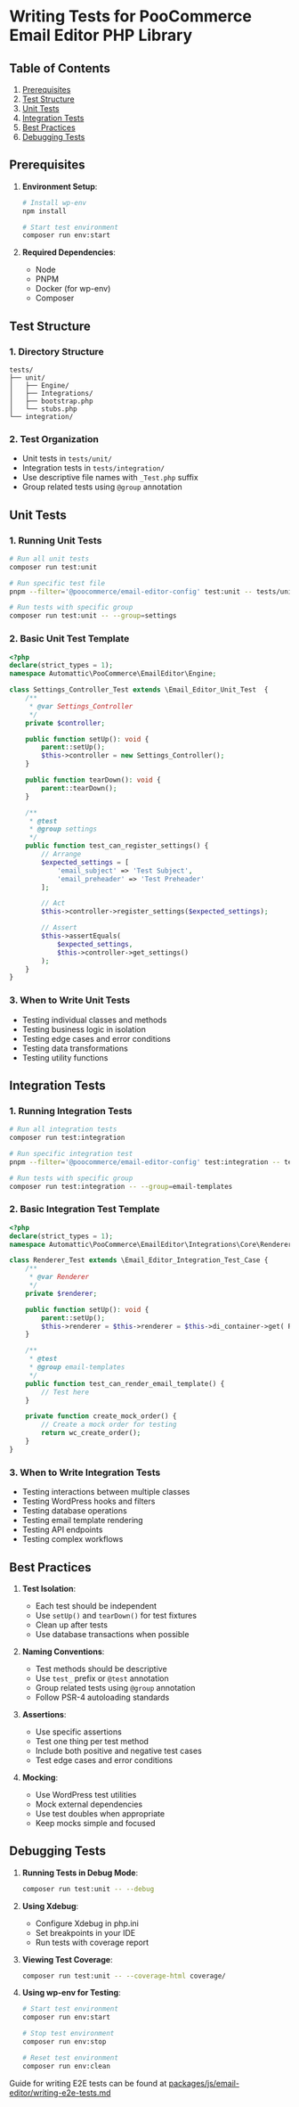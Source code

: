 # Writing Tests for PooCommerce Email Editor PHP Library

## Table of Contents

1. [Prerequisites](#prerequisites)
2. [Test Structure](#test-structure)
3. [Unit Tests](#unit-tests)
4. [Integration Tests](#integration-tests)
5. [Best Practices](#best-practices)
6. [Debugging Tests](#debugging-tests)

## Prerequisites

1. **Environment Setup**:

   ```bash
   # Install wp-env
   npm install
   
   # Start test environment
   composer run env:start
   ```

2. **Required Dependencies**:
   - Node
   - PNPM
   - Docker (for wp-env)
   - Composer

## Test Structure

### 1. Directory Structure

```shell
tests/
├── unit/
│   ├── Engine/
│   ├── Integrations/
│   ├── bootstrap.php
│   └── stubs.php
└── integration/
```

### 2. Test Organization

- Unit tests in `tests/unit/`
- Integration tests in `tests/integration/`
- Use descriptive file names with `_Test.php` suffix
- Group related tests using `@group` annotation

## Unit Tests

### 1. Running Unit Tests

```bash
# Run all unit tests
composer run test:unit

# Run specific test file
pnpm --filter='@poocommerce/email-editor-config' test:unit -- tests/unit/Engine/Settings_Controller_Test.php

# Run tests with specific group
composer run test:unit -- --group=settings
```

### 2. Basic Unit Test Template

```php
<?php
declare(strict_types = 1);
namespace Automattic\PooCommerce\EmailEditor\Engine;

class Settings_Controller_Test extends \Email_Editor_Unit_Test  {
    /**
     * @var Settings_Controller
     */
    private $controller;

    public function setUp(): void {
        parent::setUp();
        $this->controller = new Settings_Controller();
    }

    public function tearDown(): void {
        parent::tearDown();
    }

    /**
     * @test
     * @group settings
     */
    public function test_can_register_settings() {
        // Arrange
        $expected_settings = [
            'email_subject' => 'Test Subject',
            'email_preheader' => 'Test Preheader'
        ];

        // Act
        $this->controller->register_settings($expected_settings);

        // Assert
        $this->assertEquals(
            $expected_settings,
            $this->controller->get_settings()
        );
    }
}
```

### 3. When to Write Unit Tests

- Testing individual classes and methods
- Testing business logic in isolation
- Testing edge cases and error conditions
- Testing data transformations
- Testing utility functions

## Integration Tests

### 1. Running Integration Tests

```bash
# Run all integration tests
composer run test:integration

# Run specific integration test
pnpm --filter='@poocommerce/email-editor-config' test:integration -- tests/integration/Integrations/Core/Renderer/Blocks/Social_Links_Test.php

# Run tests with specific group
composer run test:integration -- --group=email-templates
```

### 2. Basic Integration Test Template

```php
<?php
declare(strict_types = 1);
namespace Automattic\PooCommerce\EmailEditor\Integrations\Core\Renderer;

class Renderer_Test extends \Email_Editor_Integration_Test_Case {
    /**
     * @var Renderer
     */
    private $renderer;

    public function setUp(): void {
        parent::setUp();
        $this->renderer = $this->renderer = $this->di_container->get( Renderer::class );
    }

    /**
     * @test
     * @group email-templates
     */
    public function test_can_render_email_template() {
        // Test here
    }

    private function create_mock_order() {
        // Create a mock order for testing
        return wc_create_order();
    }
}
```

### 3. When to Write Integration Tests

- Testing interactions between multiple classes
- Testing WordPress hooks and filters
- Testing database operations
- Testing email template rendering
- Testing API endpoints
- Testing complex workflows

## Best Practices

1. **Test Isolation**:
   - Each test should be independent
   - Use `setUp()` and `tearDown()` for test fixtures
   - Clean up after tests
   - Use database transactions when possible

2. **Naming Conventions**:
   - Test methods should be descriptive
   - Use `test_` prefix or `@test` annotation
   - Group related tests using `@group` annotation
   - Follow PSR-4 autoloading standards

3. **Assertions**:
   - Use specific assertions
   - Test one thing per test method
   - Include both positive and negative test cases
   - Test edge cases and error conditions

4. **Mocking**:
   - Use WordPress test utilities
   - Mock external dependencies
   - Use test doubles when appropriate
   - Keep mocks simple and focused

## Debugging Tests

1. **Running Tests in Debug Mode**:

   ```bash
   composer run test:unit -- --debug
   ```

2. **Using Xdebug**:
   - Configure Xdebug in php.ini
   - Set breakpoints in your IDE
   - Run tests with coverage report

3. **Viewing Test Coverage**:

   ```bash
   composer run test:unit -- --coverage-html coverage/
   ```

4. **Using wp-env for Testing**:

   ```bash
   # Start test environment
   composer run env:start

   # Stop test environment
   composer run env:stop

   # Reset test environment
   composer run env:clean
   ```

Guide for writing E2E tests can be found at [packages/js/email-editor/writing-e2e-tests.md](../../../packages/js/email-editor/writing-e2e-tests.md)
